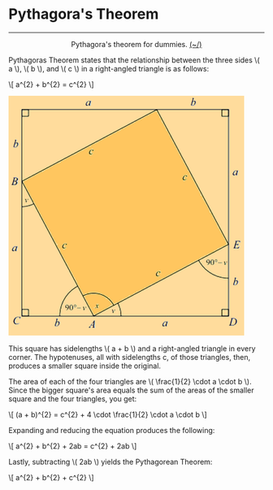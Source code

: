 # Pythagora's Theorem

---

<center>
<p>Pythagora's theorem for dummies. <a href="../../../Home.html">(~/)</a></p>
</center>

Pythagoras Theorem states that the relationship between the three sides \\( a \\), \\( b \\), and \\( c \\) in a right-angled triangle is as follows:

\\[ a^{2} + b^{2} = c^{2} \\]

![Geometric representation of Pythagora's Theorem](imgs/pythagoras.png "Geometric representation of Pythagora's Theorem")

This square has sidelengths \\( a + b \\) and a right-angled triangle in every corner. The hypotenuses, all with sidelengths c, of those triangles, then, produces a smaller square inside the original.

The area of each of the four triangles are \\( \frac{1}{2} \cdot a \cdot b \\). Since the bigger square's area equals the sum of the areas of the smaller square and the four triangles, you get:

\\[
(a + b)^{2} = 
c^{2} + 4 \cdot \frac{1}{2} \cdot a \cdot b
\\]

Expanding and reducing the equation produces the following:

\\[
a^{2} + b^{2} + 2ab =
c^{2} + 2ab
\\]

Lastly, subtracting \\( 2ab \\) yields the Pythagorean Theorem:

<div class="answer">
\[ a^{2} + b^{2} + c^{2} \]
</div>

